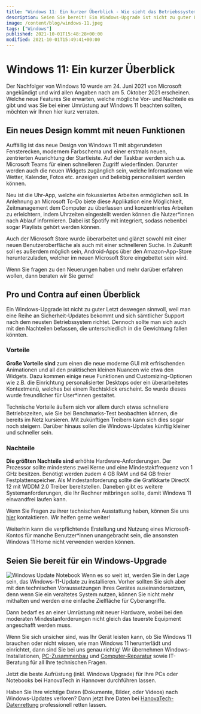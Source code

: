 ```yaml
---
title: "Windows 11: Ein kurzer Überblick - Wie sieht das Betriebssystem aus?"
description: Seien Sie bereit! Ein Windows-Upgrade ist nicht zu guter Letzt deswegen sinnvoll, weil man eine Reihe an Sicherheit-Updates bekommt...
image: /content/blog/windows-11.jpeg
tags: ["Windows"]
published: 2021-10-01T15:48:28+00:00
modified: 2021-10-01T15:49:41+00:00
---
```


# Windows 11: Ein kurzer Überblick

Der Nachfolger von Windows 10 wurde am 24. Juni 2021 von Microsoft angekündigt und wird allen Angaben nach am 5. Oktober 2021 erscheinen. Welche neue Features Sie erwarten, welche mögliche Vor- und Nachteile es gibt und was Sie bei einer Umrüstung auf Windows 11 beachten sollten, möchten wir Ihnen hier kurz verraten.

## Ein neues Design kommt mit neuen Funktionen
Auffällig ist das neue Design von Windows 11 mit abgerundeten Fensterecken, modernem Farbschema und einer erstmals neuen, zentrierten Ausrichtung der Startleiste. Auf der Taskbar werden sich u.a. Microsoft Teams für einen schnelleren Zugriff wiederfinden. Darunter werden auch die neuen Widgets zugänglich sein, welche Informationen wie Wetter, Kalender, Fotos etc. anzeigen und beliebig personalisiert werden können.

Neu ist die Uhr-App, welche ein fokussiertes Arbeiten ermöglichen soll. In Anlehnung an Microsoft To-Do biete diese Applikation eine Möglichkeit, Zeitmanagement dem Computer zu überlassen und konzentriertes Arbeiten zu erleichtern, indem Uhrzeiten eingestellt werden können die Nutzer*innen nach Ablauf informieren. Dabei ist Spotify mit integriert, sodass nebenbei sogar Playlists gehört werden können.

Auch der Microsoft Store wurde überarbeitet und glänzt sowohl mit einer neuen Benutzeroberfläche als auch mit einer schnelleren Suche. In Zukunft soll es außerdem möglich sein, Android-Apps über den Amazon-App-Store herunterzuladen, welcher im neuen Microsoft Store eingebettet sein wird.

Wenn Sie fragen zu den Neuerungen haben und mehr darüber erfahren wollen, dann beraten wir Sie gerne!

## Pro und Contra auf einen Überblick
Ein Windows-Upgrade ist nicht zu guter Letzt deswegen sinnvoll, weil man eine Reihe an Sicherheit-Updates bekommt und sich sämtlicher Support nach dem neusten Betriebssystem richtet. Dennoch sollte man sich auch mit den Nachteilen befassen, die unterschiedlich in die Gewichtung fallen könnten.

### Vorteile
**Große Vorteile sind** zum einen die neue moderne GUI mit erfrischenden Animationen und all den praktischen kleinen Nuancen wie etwa den Widgets. Dazu kommen einige neue Funktionen und Customizing-Optionen wie z.B. die Einrichtung personalisierter Desktops oder ein überarbeitetes Kontextmenü, welches bei einem Rechtsklick erscheint. So wurde dieses wurde freundlicher für User*innen gestaltet.

Technische Vorteile äußern sich vor allem durch etwas schnellere Betriebszeiten, wie Sie bei Benchmarks-Test beobachten können, die bereits im Netz kursieren. Mit zukünftigen Treibern kann sich dies sogar noch steigern. Darüber hinaus sollen die Windows-Updates künftig kleiner und schneller sein.

### Nachteile
**Die größten Nachteile sind** erhöhte Hardware-Anforderungen. Der Prozessor sollte mindestens zwei Kerne und eine Mindestaktfrequenz von 1 GHz besitzen. Benötigt werden zudem 4 GB RAM und 64 GB freier Festplattenspeicher. Als Mindestanforderung sollte die Grafikkarte DirectX 12 mit WDDM 2.0 Treiber bereitstellen. Daneben gibt es weitere Systemanforderungen, die Ihr Rechner mitbringen sollte, damit Windows 11 einwandfrei laufen kann.

Wenn Sie Fragen zu ihrer technischen Ausstattung haben, können Sie uns [hier](/repair/kontakt) kontaktieren. Wir helfen gerne weiter!

Weiterhin kann die verpflichtende Erstellung und Nutzung eines Microsoft-Kontos für manche Benutzer*innen unangebracht sein, die ansonsten Windows 11 Home nicht verwenden werden können.

## Seien Sie bereit für ein Windows-Upgrade
![Windows Update Notebook](/content/blog/windows-update-notebook.jpeg)
Wenn es so weit ist, werden Sie in der Lage sein, das Windows-11-Update zu installieren. Vorher sollten Sie sich aber mit den technischen Voraussetzungen Ihres Gerätes auseinandersetzen, denn wenn Sie ein veraltetes System nutzen, können Sie nicht mehr mithalten und werden eine einfache Zielfläche für Cyberangriffe.

Dann bedarf es an einer Umrüstung mit neuer Hardware, wobei bei den moderaten Mindestanforderungen nicht gleich das teuerste Equipment angeschafft werden muss.

Wenn Sie sich unsicher sind, was Ihr Gerät leisten kann, ob Sie Windows 11 brauchen oder nicht wissen, wie man Windows 11 herunterlädt und einrichtet, dann sind Sie bei uns genau richtig! Wir übernehmen Windows-Installationen, [PC-Zusammenbau](/repair/pc-kaufen) und [Computer-Reparatur](/repair/pc-reparatur) sowie IT-Beratung für all Ihre technischen Fragen.  

Jetzt die beste Aufrüstung (inkl. Windows Upgrade) für Ihre PCs oder Notebooks bei HanovaTech in Hannover durchführen lassen.

Haben Sie Ihre wichtige Daten (Dokumente, Bilder, oder Videos) nach Windows-Updates verloren? Dann jetzt Ihre Daten bei [HanovaTech-Datenrettung](/repair/datenrettung) professionell retten lassen.